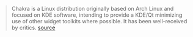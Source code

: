 > Chakra is a Linux distribution originally based on Arch Linux and focused on KDE software, intending to provide a KDE/Qt minimizing use of other widget toolkits where possible. It has been well-received by critics.
[source](https://en.wikipedia.org/wiki/Chakra_(operating_system))
